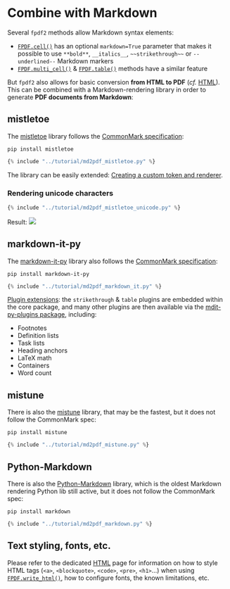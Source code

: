 # Combine with Markdown
Several `fpdf2` methods allow Markdown syntax elements:

* [`FPDF.cell()`](https://py-pdf.github.io/fpdf2/fpdf/fpdf.html#fpdf.fpdf.FPDF.cell) has an optional `markdown=True` parameter that makes it possible to use `**bold**`, `__italics__`, `~~strikethrough~~` or `--underlined--` Markdown markers
* [`FPDF.multi_cell()`](https://py-pdf.github.io/fpdf2/fpdf/fpdf.html#fpdf.fpdf.FPDF.multi_cell) & [`FPDF.table()`](Tables.md) methods have a similar feature

But `fpdf2` also allows for basic conversion **from HTML to PDF** (_cf._ [HTML](HTML.md)).
This can be combined with a Markdown-rendering library
in order to generate **PDF documents from Markdown**:


## mistletoe
The [mistletoe](https://github.com/miyuchina/mistletoe) library follows the [CommonMark specification](https://spec.commonmark.org):
```
pip install mistletoe
```

```python
{% include "../tutorial/md2pdf_mistletoe.py" %}
```

<!-- Code blocks can also be rendered, but currently break mkdocs-include-markdown-plugin:

```python
msg = "This is some Python code in a fenced code block"
print(msg)
```

    msg = "This is some code in an indented code block"
    print(msg)
-->

The library can be easily extended: [Creating a custom token and renderer](https://github.com/miyuchina/mistletoe/blob/master/dev-guide.md#creating-a-custom-token-and-renderer).

### Rendering unicode characters
```python
{% include "../tutorial/md2pdf_mistletoe_unicode.py" %}
```

Result:
![](markdown2pdf_unicode.png)


## markdown-it-py
The [markdown-it-py](https://markdown-it-py.readthedocs.io) library also follows the [CommonMark specification](https://spec.commonmark.org):
```
pip install markdown-it-py
```

```python
{% include "../tutorial/md2pdf_markdown_it.py" %}
```

[Plugin extensions](https://markdown-it-py.readthedocs.io/en/latest/plugins.html):
the `strikethrough` & `table` plugins are embedded within the core package,
and many other plugins are then available via the [mdit-py-plugins package](https://mdit-py-plugins.readthedocs.io), including:

* Footnotes
* Definition lists
* Task lists
* Heading anchors
* LaTeX math
* Containers
* Word count


## mistune
There is also the [mistune](https://mistune.lepture.com) library,
that may be the fastest,
but it does not follow the CommonMark spec:
```
pip install mistune
```

```python
{% include "../tutorial/md2pdf_mistune.py" %}
```


## Python-Markdown
There is also the [Python-Markdown](https://python-markdown.github.io/) library,
which is the oldest Markdown rendering Python lib still active,
but it does not follow the CommonMark spec:
```
pip install markdown
```

```python
{% include "../tutorial/md2pdf_markdown.py" %}
```


## Text styling, fonts, etc.
Please refer to the dedicated [HTML](HTML.md) page for information on how to style HTML tags (`<a>`, `<blockquote>`, `<code>`, `<pre>`, `<h1>`...) when using [`FPDF.write_html()`](https://py-pdf.github.io/fpdf2/fpdf/fpdf.html#fpdf.fpdf.FPDF.write_html), how to configure fonts, the known limitations, etc.
